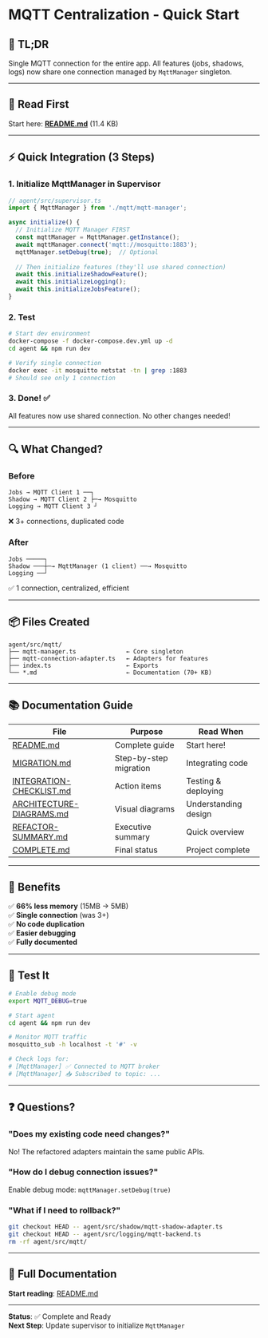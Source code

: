 # MQTT Centralization - Quick Start

## 🚀 TL;DR

Single MQTT connection for the entire app. All features (jobs, shadows, logs) now share one connection managed by `MqttManager` singleton.

---

## 📖 Read First

Start here: **[README.md](./README.md)** (11.4 KB)

---

## ⚡ Quick Integration (3 Steps)

### 1. Initialize MqttManager in Supervisor

```typescript
// agent/src/supervisor.ts
import { MqttManager } from './mqtt/mqtt-manager';

async initialize() {
  // Initialize MQTT Manager FIRST
  const mqttManager = MqttManager.getInstance();
  await mqttManager.connect('mqtt://mosquitto:1883');
  mqttManager.setDebug(true);  // Optional
  
  // Then initialize features (they'll use shared connection)
  await this.initializeShadowFeature();
  await this.initializeLogging();
  await this.initializeJobsFeature();
}
```

### 2. Test

```bash
# Start dev environment
docker-compose -f docker-compose.dev.yml up -d
cd agent && npm run dev

# Verify single connection
docker exec -it mosquitto netstat -tn | grep :1883
# Should see only 1 connection
```

### 3. Done! ✅

All features now use shared connection. No other changes needed!

---

## 🔍 What Changed?

### Before
```
Jobs → MQTT Client 1 ──┐
Shadow → MQTT Client 2 ├─→ Mosquitto
Logging → MQTT Client 3 ┘
```
❌ 3+ connections, duplicated code

### After
```
Jobs ─────┐
Shadow ───┼─→ MqttManager (1 client) ──→ Mosquitto
Logging ──┘
```
✅ 1 connection, centralized, efficient

---

## 📦 Files Created

```
agent/src/mqtt/
├── mqtt-manager.ts              ← Core singleton
├── mqtt-connection-adapter.ts   ← Adapters for features
├── index.ts                     ← Exports
└── *.md                         ← Documentation (70+ KB)
```

---

## 📚 Documentation Guide

| File | Purpose | Read When |
|------|---------|-----------|
| [README.md](./README.md) | Complete guide | Start here! |
| [MIGRATION.md](./MIGRATION.md) | Step-by-step migration | Integrating code |
| [INTEGRATION-CHECKLIST.md](./INTEGRATION-CHECKLIST.md) | Action items | Testing & deploying |
| [ARCHITECTURE-DIAGRAMS.md](./ARCHITECTURE-DIAGRAMS.md) | Visual diagrams | Understanding design |
| [REFACTOR-SUMMARY.md](./REFACTOR-SUMMARY.md) | Executive summary | Quick overview |
| [COMPLETE.md](./COMPLETE.md) | Final status | Project complete |

---

## 🎯 Benefits

✅ **66% less memory** (15MB → 5MB)  
✅ **Single connection** (was 3+)  
✅ **No code duplication**  
✅ **Easier debugging**  
✅ **Fully documented**  

---

## 🧪 Test It

```bash
# Enable debug mode
export MQTT_DEBUG=true

# Start agent
cd agent && npm run dev

# Monitor MQTT traffic
mosquitto_sub -h localhost -t '#' -v

# Check logs for:
# [MqttManager] ✅ Connected to MQTT broker
# [MqttManager] 📥 Subscribed to topic: ...
```

---

## ❓ Questions?

### "Does my existing code need changes?"
No! The refactored adapters maintain the same public APIs.

### "How do I debug connection issues?"
Enable debug mode: `mqttManager.setDebug(true)`

### "What if I need to rollback?"
```bash
git checkout HEAD -- agent/src/shadow/mqtt-shadow-adapter.ts
git checkout HEAD -- agent/src/logging/mqtt-backend.ts
rm -rf agent/src/mqtt/
```

---

## 📖 Full Documentation

**Start reading**: [README.md](./README.md)

---

**Status**: ✅ Complete and Ready  
**Next Step**: Update supervisor to initialize `MqttManager`
